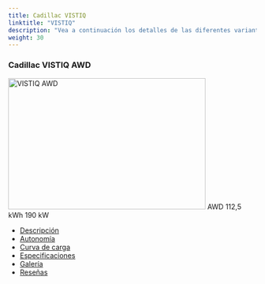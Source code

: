 ```yaml
---
title: Cadillac VISTIQ
linktitle: "VISTIQ"
description: "Vea a continuación los detalles de las diferentes variantes de Cadillac VISTIQ"
weight: 30
---
```

<!-- markdownlint-disable MD033 -->
<!-- markdownlint-disable MD010 -->
<div class="container p-3 mb-4 bg-body-tertiary rounded border">
<h3>Cadillac VISTIQ AWD</h3>
	<div class="row">
		<div class="col col-12 col-md-6">
			<a href="vistiq_awd/"><img src="https://media.evkx.net/multimedia/models/cadillac/vistiq/vistiq_awd/main_1_xst.jpg" class="img-fluid" width="400px" height="266px" alt="VISTIQ AWD" ></a>
<i class="bi bi-record2-fill"></i> AWD <i class="bi bi-battery-full"></i> 112,5 kWh <i class="bi bi-ev-station"></i> 190 kW 
		</div>
		<div class="col col-12 col-md-6">
			<ul class="list-group list-group-flush">
				<li class="list-group-item list-group-item-action"><a href="vistiq_awd/" class="text-decoration-none text-black"><i class="bi-car-front"></i> Descripción</a></li>
				<li class="list-group-item list-group-item-action"><a href="vistiq_awd/rangeandconsumption/" class="text-decoration-none text-black" ><i class="bi-file-earmark-bar-graph"></i> Autonomía</a></li>
				<li class="list-group-item list-group-item-action"><a href="vistiq_awd/chargingcurve/" class="text-decoration-none text-black" ><i class="bi-battery-charging"></i> Curva de carga</a></li>
				<li class="list-group-item list-group-item-action"><a href="vistiq_awd/specifications/" class="text-decoration-none text-black" ><i class="bi-layout-text-sidebar-reverse"></i> Especificaciones</a></li>
				<li class="list-group-item list-group-item-action"><a href="vistiq_awd/gallery/" class="text-decoration-none text-black" ><i class="bi-images"></i> Galería</a></li>
				<li class="list-group-item list-group-item-action"><a href="vistiq_awd/reviews/" class="text-decoration-none text-black" ><i class="bi-person-video2"></i> Reseñas</a></li>
			</ul>
		</div>
	</div>
</div>
